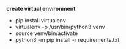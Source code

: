 **create virtual environment**
- pip install virtualenv
- virtualenv -p /usr/bin/python3 venv
- source venv/bin/activate
- python3 -m pip install -r requirements.txt